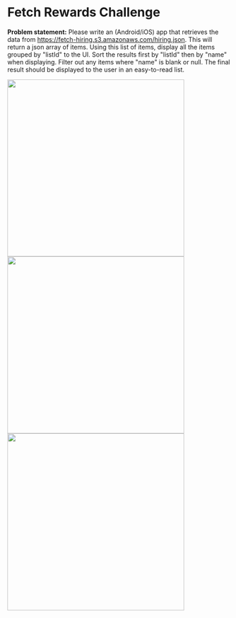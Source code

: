 # Fetch Rewards Challenge

**Problem statement:**
Please write an (Android/iOS) app that retrieves the data from https://fetch-hiring.s3.amazonaws.com/hiring.json.
This will return a json array of items. Using this list of items, display all the items grouped by "listId" to the UI.
Sort the results first by "listId" then by "name" when displaying. Filter out any items where "name" is blank or null.
The final result should be displayed to the user in an easy-to-read list.

<img src="https://cdn.discordapp.com/attachments/700830059023302686/754059626718167060/Simulator_Screen_Shot_-_iPhone_11_Pro_Max_-_2020-09-11_at_13.23.09.png?width=540&height=1169" height="400">    <img src="https://media.discordapp.net/attachments/700830059023302686/754059622448627712/Simulator_Screen_Shot_-_iPhone_11_Pro_Max_-_2020-09-11_at_13.22.30.png?width=540&height=1169" height="400">    <img src="https://cdn.discordapp.com/attachments/700830059023302686/754059624268955738/Simulator_Screen_Shot_-_iPhone_11_Pro_Max_-_2020-09-11_at_13.22.43.png" height="400">
